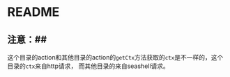 # README


## 注意：##

这个目录的action和其他目录的action的`getCtx`方法获取的`ctx`是不一样的，这个目录的`ctx`来自http请求，
而其他目录的来自seashell请求。
